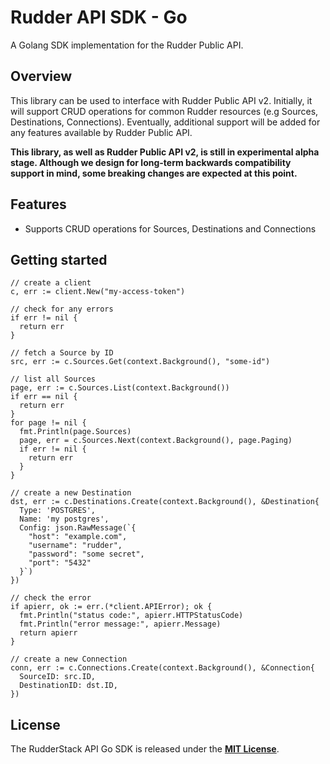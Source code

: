 # Rudder API SDK - Go

A Golang SDK implementation for the Rudder Public API.

## Overview

This library can be used to interface with Rudder Public API v2. Initially, it will support CRUD operations
for common Rudder resources (e.g Sources, Destinations, Connections). Eventually, additional support will be added
for any features available by Rudder Public API.

  **This library, as well as Rudder Public API v2, is still in experimental alpha stage. Although we design for long-term backwards compatibility support in mind, some breaking changes are expected at this point.**

## Features

* Supports CRUD operations for Sources, Destinations and Connections

## Getting started

```Golang
// create a client
c, err := client.New("my-access-token")

// check for any errors
if err != nil {
  return err
}

// fetch a Source by ID
src, err := c.Sources.Get(context.Background(), "some-id")

// list all Sources
page, err := c.Sources.List(context.Background())
if err == nil {
  return err  
}
for page != nil {
  fmt.Println(page.Sources)
  page, err = c.Sources.Next(context.Background(), page.Paging)
  if err != nil {
    return err
  }
}

// create a new Destination
dst, err := c.Destinations.Create(context.Background(), &Destination{
  Type: 'POSTGRES',
  Name: 'my postgres',
  Config: json.RawMessage(`{
    "host": "example.com",
    "username": "rudder",
    "password": "some secret",
    "port": "5432"
  }`)
})

// check the error
if apierr, ok := err.(*client.APIError); ok {
  fmt.Println("status code:", apierr.HTTPStatusCode)
  fmt.Println("error message:", apierr.Message)
  return apierr
}

// create a new Connection
conn, err := c.Connections.Create(context.Background(), &Connection{
  SourceID: src.ID,
  DestinationID: dst.ID,
})
```

## License

The RudderStack API Go SDK is released under the [**MIT License**](https://opensource.org/licenses/MIT).
